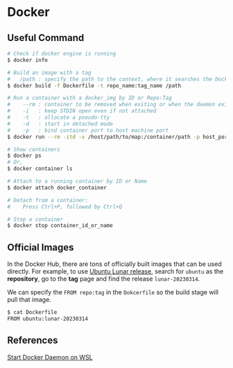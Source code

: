 # Docker

## Useful Command

```sh
# Check if docker engine is running
$ docker info

# Build an image with a tag
#   /path : specify the path to the context, where it searches the Dockerfile
$ docker build -f Dockerfile -t repo_name:tag_name /path

# Run a container with a docker_img by ID or Repo:Tag
#    --rm : container to be removed when exiting or when the daemon exits
#    -i   : keep STDIN open even if not attached
#    -t   : allocate a pseudo-tty
#    -d   : start in detached mode
#    -p   : bind container port to host machine port
$ docker run --rm -itd -v /host/path/to/map:/container/path -p host_port:container_port docker_img

# Show containers
$ docker ps
# Or,
$ docker container ls

# Attach to a running container by ID or Name
$ docker attach docker_container

# Detach from a container:
#    Press Ctrl+P, followed by Ctrl+Q

# Stop a container
$ docker stop container_id_or_name
```

## Official Images

In the Docker Hub, there are tons of officially built images that can be used directly. For example, to use [Ubuntu Lunar release](https://hub.docker.com/_/ubuntu/tags), search for `ubuntu` as the **repository**, go to the **tag** page and find the release `lunar-20230314`. 

We can specify the `FROM repo:tag` in the `Dokcerfile` so the build stage will pull that image.

```sh
$ cat Dockerfile
FROM ubuntu:lunar-20230314
```

## References

[Start Docker Daemon on WSL](https://blog.nillsf.com/index.php/2020/06/29/how-to-automatically-start-the-docker-daemon-on-wsl2/)
